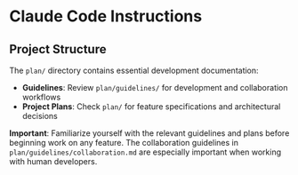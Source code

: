 # Claude Code Instructions

## Project Structure

The `plan/` directory contains essential development documentation:
- **Guidelines**: Review `plan/guidelines/` for development and collaboration workflows
- **Project Plans**: Check `plan/` for feature specifications and architectural decisions

**Important**: Familiarize yourself with the relevant guidelines and plans before beginning work on any feature. The collaboration guidelines in `plan/guidelines/collaboration.md` are especially important when working with human developers.